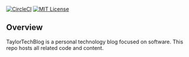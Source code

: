 [![CircleCI][circle-badge]][circle-url]
[![MIT License][license-badge]](LICENSE.md)

## Overview

TaylorTechBlog is a personal technology blog focused on software. This
repo hosts all related code and content.

[circle-badge]: https://circleci.com/gh/jdtaylor7/taylortechblog.svg?style=svg
[circle-url]: https://circleci.com/gh/jdtaylor7/taylortechblog
[license-badge]: https://img.shields.io/badge/license-MIT-007EC7.svg
